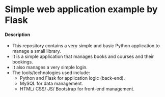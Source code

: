 # Simple web application example by Flask

#### Description
- This repository contains a very simple and basic Python application to manage a small library.
- It is a simple application that manages books and courses and their bookings.
- It also manages a very simple login.
- The tools/technologies used include: 
  - Python and Flask for application logic (back-end).
  - MySQL for data management.
  - HTML/ CSS/ JS/ Bootstrap for front-end management.
